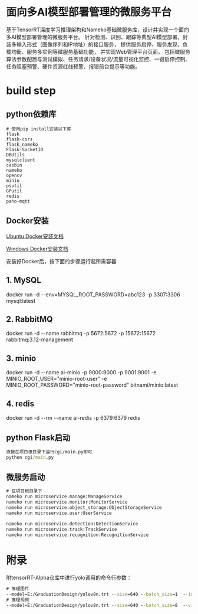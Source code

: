 # 面向多AI模型部署管理的微服务平台
基于TensorRT深度学习推理架构和Nameko基础微服务库，设计并实现一个面向多AI模型部署管理的微服务平台。
针对检测、识别、跟踪等典型AI模型部署，封装多输入形式（图像序列和IP地址）的接口服务，
提供服务启停、服务发现、负载均衡、服务多实例等微服务基础功能， 并实现Web管理平台页面，
包括微服务算法参数配置与测试模拟、任务请求/设备状况/流量可视化监控、一键启停控制、任务阻塞预警、硬件资源红线预警、报错前台提示等功能。

# build step
## python依赖库
```text
# 使用pip install安装以下库
flask
flask-cors
flask_nameko
Flask-SocketIO
DBUtils
mysqlclient
casbin
nameko
opencv
minio
psutil
GPutil
redis
paho-mqtt
```

## Docker安装
[Ubuntu Docker安装文档](https://www.runoob.com/docker/ubuntu-docker-install.html)

[Windows Docker安装文档](https://www.runoob.com/docker/windows-docker-install.html)

安装好Docker后，按下面的步骤运行起所需容器

## 1. MySQL
docker run -d --env=MYSQL_ROOT_PASSWORD=abc123 -p 3307:3306 mysql:latest

## 2. RabbitMQ
docker run -d --name rabbitmq -p 5672:5672 -p 15672:15672 rabbitmq:3.12-management

## 3. minio
docker run -d --name ai-minio -p 9000:9000 -p 9001:9001 -e MINIO_ROOT_USER="minio-root-user" -e MINIO_ROOT_PASSWORD="minio-root-password" bitnami/minio:latest

## 4. redis
docker run -d --rm --name ai-redis -p 6379:6379 redis

## python Flask启动
```cmd
直接在项目根目录下运行cgi/main.py即可
python cgi/main.py
```

## 微服务启动
```cmd
# 在项目根目录下
nameko run microservice.manage:ManageService
nameko run microservice.monitor:MonitorService
nameko run microservice.object_storage:ObjectStorageService
nameko run microservice.user:UserService

nameko run microservice.detection:DetectionService
nameko run microservice.track:TrackService
nameko run microservice.recognition:RecognitionService
```

# 附录
附tensorRT-Alpha仓库中进行yolo调用的命令行参数：
```cmd
# 推理图片
--model=E:/GraduationDesign/yolov8n.trt --size=640 --batch_size=1  --img=E:/GraduationDesign/tensorrt-alpha/data/6406402.jpg --show --savePath=E:\GraduationDesign\tensorOutput
# 推理视频
--model=E:/GraduationDesign/yolov8n.trt --size=640 --batch_size=8  --video=E:/GraduationDesign/tensorrt-alpha/data/people.mp4 --show --savePath=E:\GraduationDesign\tensorOutput
```

